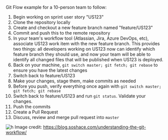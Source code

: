Git Flow example for a 10-person team to follow:

1. Begin working on sprint user story "US123"
1. Clone the repository locally
1. Create and checkout a new feature branch named "feature/US123"
1. Commit and push this to the remote repository 
1. In your team's workflow tool (Atlassian, Jira, Azure DevOps, etc), 
associate US123 work item with the new feature branch. 
This provides two things: all developers working on
US123 now can identify which feature branch they should use,
and now your team will be able to identify all changed files
that will be published when US123 is deployed.  
2. Back on your machine, 
`git switch master; git fetch; git rebase` 
to ensure you have the latest changes
1. Switch back to feature/US123
4. Make your changes, stage them, make commits as needed
1. Before you push, verify everything once again with 
`git switch master; git fetch; git rebase`
1. Switch back to feature/US123 and run `git status`. Validate
your changes. 
6. Push the commits
7. Create a Pull Request
8. Discuss, review and merge pull request into `master`

![h](https://i.imgur.com/qtG7TB7_d.jpg?maxwidth=640&shape=thumb&fidelity=medium)
Image credit: https://blog.soshace.com/understanding-the-git-workflow/
